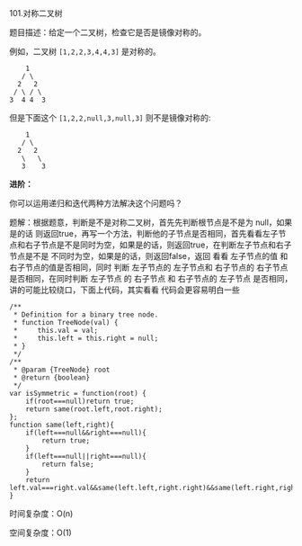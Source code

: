 101.对称二叉树

题目描述：给定一个二叉树，检查它是否是镜像对称的。

例如，二叉树 `[1,2,2,3,4,4,3]` 是对称的。

```
 	1
   / \
  2   2
 / \ / \
3  4 4  3
```

 但是下面这个 `[1,2,2,null,3,null,3]` 则不是镜像对称的: 

```
 	1
   / \
  2   2
   \   \
   3    3
```

**进阶：**

你可以运用递归和迭代两种方法解决这个问题吗？

题解：根据题意，判断是不是对称二叉树，首先先判断根节点是不是为 null，如果是的话 则返回true，再写一个方法，判断他的子节点是否相同，首先看看左子节点和右子节点是不是同时为空，如果是的话，则返回true，在判断左子节点和右子节点是不是   不同时为空，如果是的话，则返回false，返回  看看 左子节点的值  和  右子节点的值是否相同，同时  判断 左子节点的 左子节点和 右子节点的 右子节点是否相同，在同时判断  左子节点 的  右子节点 和  右子节点的 左子节点 是否相同，讲的可能比较绕口，下面上代码，其实看看 代码会更容易明白一些

```
/**
 * Definition for a binary tree node.
 * function TreeNode(val) {
 *     this.val = val;
 *     this.left = this.right = null;
 * }
 */
/**
 * @param {TreeNode} root
 * @return {boolean}
 */
var isSymmetric = function(root) {
    if(root===null)return true;
    return same(root.left,root.right);
};
function same(left,right){
    if(left===null&&right===null){
        return true;
    }
    if(left===null||right===null){
        return false;
    }
    return left.val===right.val&&same(left.left,right.right)&&same(left.right,right.left);
}
```

时间复杂度：O(n)

空间复杂度：O(1)